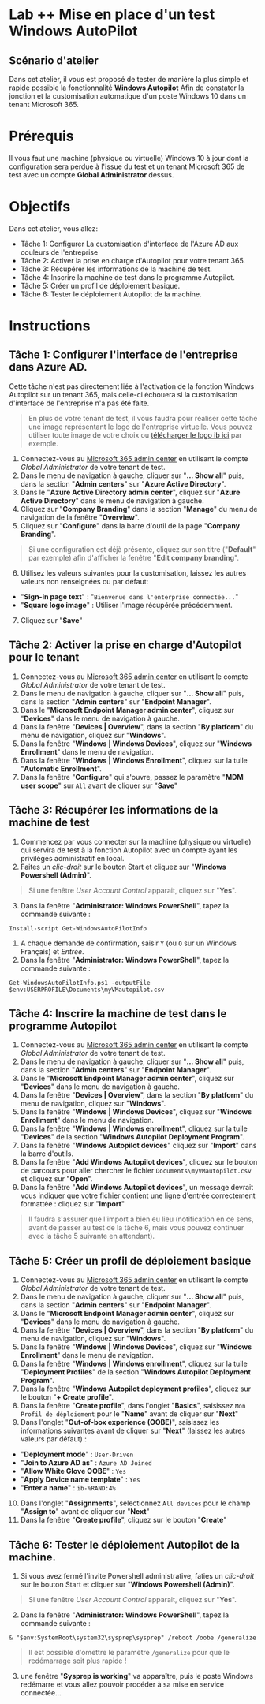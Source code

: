# Lab ++ Mise en place d'un test Windows AutoPilot
## Scénario d'atelier
Dans cet atelier, il vous est proposé de tester de manière la plus simple et rapide possible la fonctionnalité **Windows Autopilot** Afin de constater la jonction et la customisation automatique d'un poste Windows 10 dans un tenant Microsoft 365.
# Prérequis
Il vous faut une machine (physique ou virtuelle) Windows 10 à jour dont la configuration sera perdue à l'issue du test et un tenant Microsoft 365 de test avec un compte **Global Administrator** dessus.
# Objectifs
Dans cet atelier, vous allez:
+ Tâche 1: Configurer La customisation d'interface de l'Azure AD aux couleurs de l'entreprise
+ Tâche 2: Activer la prise en charge d'Autopilot pour votre tenant 365.
+ Tâche 3: Récupérer les informations de la machine de test.
+ Tâche 4: Inscrire la machine de test dans le programme Autopilot.
+ Tâche 5: Créer un profil de déploiement basique.
+ Tâche 6: Tester le déploiement Autopilot de la machine.
# Instructions
## Tâche 1: Configurer l'interface de l'entreprise dans Azure AD.
Cette tâche n'est pas directement liée à l'activation de la fonction Windows Autopilot sur un tenant 365, mais celle-ci échouera si la customisation d'interface de l'entreprise n'a pas été faite.
>En plus de votre tenant de test, il vous faudra pour réaliser cette tâche une image représentant le logo de l'entreprise virtuelle. Vous pouvez utiliser toute image de votre choix ou [télécharger le logo ib ici](https://www.ib-formation.fr/Portals/0/logo_ib.png) par exemple.
1. Connectez-vous au [Microsoft 365 admin center](https://admin.microsoft.com) en utilisant le compte *Global Administrator* de votre tenant de test.
1. Dans le menu de navigation à gauche, cliquer sur "**... Show all**" puis, dans la section "**Admin centers**" sur "**Azure Active Directory**".
1. Dans le "**Azure Active Directory admin center**", cliquez sur "**Azure Active Directory**" dans le menu de navigation à gauche.
1. Cliquez sur "**Company Branding**" dans la section "**Manage**" du menu de navigation de la fenêtre "**Overview**".
1. Cliquez sur "**Configure**" dans la barre d'outil de la page "**Company Branding**".
>Si une configuration est déjà présente, cliquez sur son titre ("**Default**" par exemple) afin d'afficher la fenêtre "**Edit company branding**".
6. Utilisez les valeurs suivantes pour la customisation, laissez les autres valeurs non renseignées ou par défaut:
  - "**Sign-in page text**" : "```Bienvenue dans l'enterprise connectée...```"
  - "**Square logo image**" : Utiliser l'image récupérée précédemment.
7. Cliquez sur "**Save**" 
## Tâche 2: Activer la prise en charge d'Autopilot pour le tenant
1. Connectez-vous au [Microsoft 365 admin center](https://admin.microsoft.com) en utilisant le compte *Global Administrator* de votre tenant de test.
1. Dans le menu de navigation à gauche, cliquer sur "**... Show all**" puis, dans la section "**Admin centers**" sur "**Endpoint Manager**".
1. Dans le "**Microsoft Endpoint Manager admin center**", cliquez sur "**Devices**" dans le menu de navigation à gauche.
1. Dans la fenêtre "**Devices \| Overview**", dans la section "**By platform**" du menu de navigation, cliquez sur "**Windows**".
1. Dans la fenêtre "**Windows \| Windows Devices**", cliquez sur "**Windows Enrollment**" dans le menu de navigation.
1. Dans la fenêtre "**Windows \| Windows Enrollment**", cliquez sur la tuile "**Automatic Enrollment**".
1. Dans la fenêtre "**Configure**" qui s'ouvre, passez le paramètre "**MDM user scope**" sur ```All``` avant de cliquer sur "**Save**"
## Tâche 3: Récupérer les informations de la machine de test
1. Commencez par vous connecter sur la machine (physique ou virtuelle) qui servira de test à la fonction Autopilot avec un compte ayant les privilèges administratif en local.
1. Faites un *clic-droit* sur le bouton Start et cliquez sur "**Windows Powershell (Admin)**".
>Si une fenêtre *User Account Control* apparait, cliquez sur "**Yes**".
3. Dans la fenêtre "**Administrator: Windows PowerShell**", tapez la commande suivante :
```
Install-script Get-WindowsAutoPilotInfo
```
1. A chaque demande de confirmation, saisir ```Y``` (ou ```O``` sur un Windows Français) et *Entrée*.
3. Dans la fenêtre "**Administrator: Windows PowerShell**", tapez la commande suivante :
```
Get-WindowsAutoPilotInfo.ps1 -outputFile $env:USERPROFILE\Documents\myVMautopilot.csv
```
## Tâche 4: Inscrire la machine de test dans le programme Autopilot
1. Connectez-vous au [Microsoft 365 admin center](https://admin.microsoft.com) en utilisant le compte *Global Administrator* de votre tenant de test.
1. Dans le menu de navigation à gauche, cliquer sur "**... Show all**" puis, dans la section "**Admin centers**" sur "**Endpoint Manager**".
1. Dans le "**Microsoft Endpoint Manager admin center**", cliquez sur "**Devices**" dans le menu de navigation à gauche.
1. Dans la fenêtre "**Devices \| Overview**", dans la section "**By platform**" du menu de navigation, cliquez sur "**Windows**".
1. Dans la fenêtre "**Windows \| Windows Devices**", cliquez sur "**Windows Enrollment**" dans le menu de navigation.
1. Dans la fenêtre "**Windows \| Windows enrollment**", cliquez sur la tuile "**Devices**" de la section "**Windows Autopilot Deployment Program**".
1. Dans la fenêtre "**Windows Autopilot devices**" cliquez sur "**Import**" dans la barre d'outils.
1. Dans la fenêtre "**Add Windows Autopilot devices**", cliquez sur le bouton de parcours pour aller chercher le fichier ```Documents\myVMautopilot.csv``` et cliquez sur "**Open**".
1. Dans la fenêtre "**Add Windows Autopilot devices**", un message devrait vous indiquer que votre fichier contient une ligne d'entrée correctement formattée : cliquez sur "**Import**"
>Il faudra s'assurer que l'import a bien eu lieu (notification en ce sens, avant de passer au test de la tâche 6, mais vous pouvez continuer avec la tâche 5 suivante en attendant).
## Tâche 5: Créer un profil de déploiement basique
1. Connectez-vous au [Microsoft 365 admin center](https://admin.microsoft.com) en utilisant le compte *Global Administrator* de votre tenant de test.
1. Dans le menu de navigation à gauche, cliquer sur "**... Show all**" puis, dans la section "**Admin centers**" sur "**Endpoint Manager**".
1. Dans le "**Microsoft Endpoint Manager admin center**", cliquez sur "**Devices**" dans le menu de navigation à gauche.
1. Dans la fenêtre "**Devices | Overview**", dans la section "**By platform**" du menu de navigation, cliquez sur "**Windows**".
1. Dans la fenêtre "**Windows | Windows Devices**", cliquez sur "**Windows Enrollment**" dans le menu de navigation.
1. Dans la fenêtre "**Windows | Windows enrollment**", cliquez sur la tuile "**Deployment Profiles**" de la section "**Windows Autopilot Deployment Program**".
1. Dans la fenêtre "**Windows Autopilot deployment profiles**", cliquez sur le bouton "**+ Create profile**".
1. Dans la fenêtre "**Create profile**", dans l'onglet "**Basics**", saisissez ```Mon Profil de déploiement``` pour le "**Name**" avant de cliquer sur "**Next**"
1. Dans l'onglet "**Out-of-box experience (OOBE)**", saisissez les informations suivantes avant de cliquer sur "**Next**" (laissez les autres valeurs par défaut) :
  - "**Deployment mode**" : ```User-Driven```
  - "**Join to Azure AD as**" : ```Azure AD Joined```
  - "**Allow White Glove OOBE**" : ```Yes```
  - "**Apply Device name template**" : ```Yes```
  - "**Enter a name**" : ```ib-%RAND:4%```
10. Dans l'onglet "**Assignments**", selectionnez ```All devices``` pour le champ "**Assign to**" avant de cliquer sur "**Next**"
1. Dans la fenêtre "**Create profile**", cliquez sur le bouton "**Create**"
## Tâche 6: Tester le déploiement Autopilot de la machine.
1. Si vous avez fermé l'invite Powershell administrative, faties un *clic-droit* sur le bouton Start et cliquer sur "**Windows Powershell (Admin)**".
>Si une fenêtre *User Account Control* apparait, cliquez sur "**Yes**".
2. Dans la fenêtre "**Administrator: Windows PowerShell**", tapez la commande suivante : 
```psh
& "$env:SystemRoot\system32\sysprep\sysprep" /reboot /oobe /generalize
```
>Il est possible d'omettre le paramètre ```/generalize``` pour que le redémarrage soit plus rapide !
3. une fenêtre "**Sysprep is working**" va apparaître, puis le poste Windows redémarre et vous allez pouvoir procéder à sa mise en service connectée...
